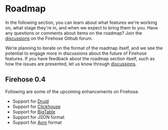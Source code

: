 # Roadmap

In the following section, you can learn about what features we're working on, what stage they're in, and when we expect to bring them to you. Have any questions or comments about items on the roadmap? Join the [discussions](https://github.com/orgs/goto/discussions) on the Firehose Github forum.

We’re planning to iterate on the format of the roadmap itself, and we see the potential to engage more in discussions about the future of Firehose features. If you have feedback about the roadmap section itself, such as how the issues are presented, let us know through [discussions](https://github.com/goto/discussions).

## Firehose 0.4

Following are some of the upcoming enhancements on Firehose.

- Support for [Druid](https://druid.apache.org/)
- Support for [Clickhouse](https://clickhouse.tech/)
- Support for [BigTable](https://cloud.google.com/bigtable)
- Support for JSON format
- Support for [Avro](https://avro.apache.org/) format
